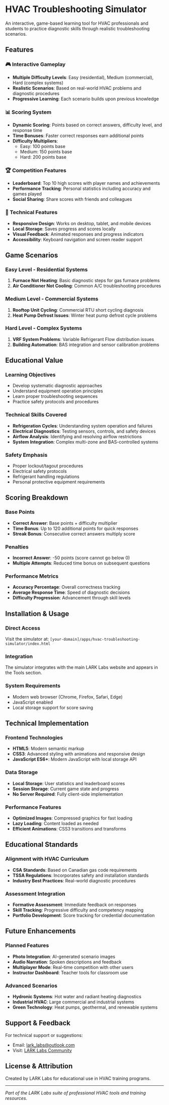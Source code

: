# HVAC Troubleshooting Simulator

An interactive, game-based learning tool for HVAC professionals and students to practice diagnostic skills through realistic troubleshooting scenarios.

## Features

### 🎮 Interactive Gameplay
- **Multiple Difficulty Levels**: Easy (residential), Medium (commercial), Hard (complex systems)
- **Realistic Scenarios**: Based on real-world HVAC problems and diagnostic procedures
- **Progressive Learning**: Each scenario builds upon previous knowledge

### 📊 Scoring System
- **Dynamic Scoring**: Points based on correct answers, difficulty level, and response time
- **Time Bonuses**: Faster correct responses earn additional points
- **Difficulty Multipliers**: 
  - Easy: 100 points base
  - Medium: 150 points base  
  - Hard: 200 points base

### 🏆 Competition Features
- **Leaderboard**: Top 10 high scores with player names and achievements
- **Performance Tracking**: Personal statistics including accuracy and games played
- **Social Sharing**: Share scores with friends and colleagues

### 📱 Technical Features
- **Responsive Design**: Works on desktop, tablet, and mobile devices
- **Local Storage**: Saves progress and scores locally
- **Visual Feedback**: Animated responses and progress indicators
- **Accessibility**: Keyboard navigation and screen reader support

## Game Scenarios

### Easy Level - Residential Systems
1. **Furnace Not Heating**: Basic diagnostic steps for gas furnace problems
2. **Air Conditioner Not Cooling**: Common A/C troubleshooting procedures

### Medium Level - Commercial Systems  
1. **Rooftop Unit Cycling**: Commercial RTU short cycling diagnosis
2. **Heat Pump Defrost Issues**: Winter heat pump defrost cycle problems

### Hard Level - Complex Systems
1. **VRF System Problems**: Variable Refrigerant Flow distribution issues
2. **Building Automation**: BAS integration and sensor calibration problems

## Educational Value

### Learning Objectives
- Develop systematic diagnostic approaches
- Understand equipment operation principles
- Learn proper troubleshooting sequences
- Practice safety protocols and procedures

### Technical Skills Covered
- **Refrigeration Cycles**: Understanding system operation and failures
- **Electrical Diagnostics**: Testing sensors, controls, and safety devices  
- **Airflow Analysis**: Identifying and resolving airflow restrictions
- **System Integration**: Complex multi-zone and BAS-controlled systems

### Safety Emphasis
- Proper lockout/tagout procedures
- Electrical safety protocols
- Refrigerant handling regulations
- Personal protective equipment requirements

## Scoring Breakdown

### Base Points
- **Correct Answer**: Base points + difficulty multiplier
- **Time Bonus**: Up to 120 additional points for quick responses
- **Streak Bonus**: Consecutive correct answers multiply score

### Penalties
- **Incorrect Answer**: -50 points (score cannot go below 0)
- **Multiple Attempts**: Reduced time bonus on subsequent questions

### Performance Metrics
- **Accuracy Percentage**: Overall correctness tracking
- **Average Response Time**: Speed of diagnostic decisions
- **Difficulty Progression**: Advancement through skill levels

## Installation & Usage

### Direct Access
Visit the simulator at: `[your-domain]/apps/hvac-troubleshooting-simulator/index.html`

### Integration
The simulator integrates with the main LARK Labs website and appears in the Tools section.

### System Requirements
- Modern web browser (Chrome, Firefox, Safari, Edge)
- JavaScript enabled
- Local storage support for score saving

## Technical Implementation

### Frontend Technologies
- **HTML5**: Modern semantic markup
- **CSS3**: Advanced styling with animations and responsive design
- **JavaScript ES6+**: Modern JavaScript with local storage API

### Data Storage
- **Local Storage**: User statistics and leaderboard scores
- **Session Storage**: Current game state and progress
- **No Server Required**: Fully client-side implementation

### Performance Features
- **Optimized Images**: Compressed graphics for fast loading
- **Lazy Loading**: Content loaded as needed
- **Efficient Animations**: CSS3 transitions and transforms

## Educational Standards

### Alignment with HVAC Curriculum
- **CSA Standards**: Based on Canadian gas code requirements
- **TSSA Regulations**: Incorporates safety and installation standards
- **Industry Best Practices**: Real-world diagnostic procedures

### Assessment Integration
- **Formative Assessment**: Immediate feedback on responses
- **Skill Tracking**: Progressive difficulty and competency mapping
- **Portfolio Development**: Score tracking for credential documentation

## Future Enhancements

### Planned Features
- **Photo Integration**: AI-generated scenario images
- **Audio Narration**: Spoken descriptions and feedback
- **Multiplayer Mode**: Real-time competition with other users
- **Instructor Dashboard**: Teacher tools for classroom use

### Advanced Scenarios
- **Hydronic Systems**: Hot water and radiant heating diagnostics
- **Industrial HVAC**: Large commercial and industrial systems
- **Green Technology**: Heat pumps, geothermal, and renewable systems

## Support & Feedback

For technical support or suggestions:
- Email: lark_labs@outlook.com
- Visit: [LARK Labs Community](../../pages/community.html)

## License & Attribution

Created by LARK Labs for educational use in HVAC training programs.

---

*Part of the LARK Labs suite of professional HVAC tools and training resources.*